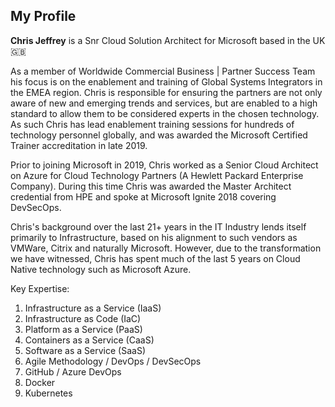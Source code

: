 ## My Profile

**Chris Jeffrey** is a Snr Cloud Solution Architect for Microsoft based in the UK :uk:

As a member of Worldwide Commercial Business | Partner Success Team his focus is on the enablement and training of Global Systems Integrators in the EMEA region. Chris is responsible for ensuring the partners are not only aware of new and emerging trends and services, but are enabled to a high standard to allow them to be considered experts in the chosen technology. As such Chris has lead enablement training sessions for hundreds of technology personnel globally, and was awarded the Microsoft Certified Trainer accreditation in late 2019.

Prior to joining Microsoft in 2019, Chris worked as a Senior Cloud Architect on Azure for Cloud Technology Partners (A Hewlett Packard Enterprise Company). During this time Chris was awarded the Master Architect credential from HPE and spoke at Microsoft Ignite 2018 covering DevSecOps.

Chris's background over the last 21+ years in the IT Industry lends itself primarily to Infrastructure, based on his alignment to such vendors as VMWare, Citrix and naturally Microsoft. However, due to the transformation we have witnessed, Chris has spent much of the last 5 years on Cloud Native technology such as Microsoft Azure.

Key Expertise:
1. Infrastructure as a Service (IaaS)
2. Infrastructure as Code (IaC)
3. Platform as a Service (PaaS)
4. Containers as a Service (CaaS)
5. Software as a Service (SaaS)
6. Agile Methodology / DevOps / DevSecOps
7. GitHub / Azure DevOps
8. Docker
9. Kubernetes
